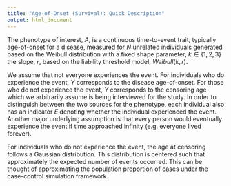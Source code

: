 ```yaml
---
title: "Age-of-Onset (Survival): Quick Description"
output: html_document
---
```


The phenotype of interest, $A$, is a continuous time-to-event trait, typically age-of-onset for a disease, measured for $N$ unrelated individuals generated based on the Weibull distribution with a fixed shape parameter, $k \in \{1,2,3\}$ the slope, $r$, based on the liability threshold model, $Weibull(k,r)$. 

We assume that not everyone experiences the event. For individuals who do experience the event, $Y$ corresponds to the disease age-of-onset. For those who do not experience the event, $Y$ corresponds to the censoring age which we arbitrarily assume is being interviewed for the study. In order to distinguish between the two sources for the phenotype, each individual also has an indicator $E$ denoting whether the individual experienced the event. Another major underlying assumption is that every person would eventually experience the event if time approached infinity (e.g. everyone lived forever).

For individuals who do not experience the event, the age at censoring follows a Gaussian distribution. This distribution is centered such that approximately the expected number of events occurred. This can be thought of approximating the population proportion of cases under the case-control simulation framework.

